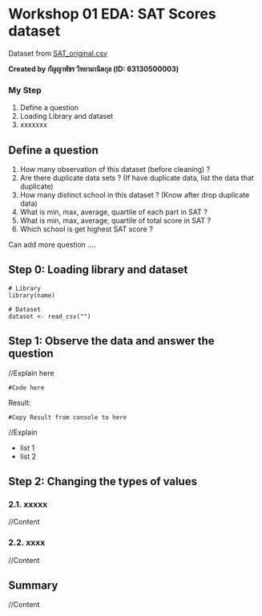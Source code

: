 # Workshop 01 EDA: SAT Scores dataset

Dataset from [SAT_original.csv](https://raw.githubusercontent.com/safesit23/INT214-Statistics/main/datasets/SAT_original.csv)

**Created by กัญญาพัชร วิทยามานิตกุล (ID: 63130500003)**

### My Step
1. Define a question
2. Loading Library and dataset
3. xxxxxxx

## Define a question

1. How many observation of this dataset (before cleaning) ?
2. Are there duplicate data sets ? (If have duplicate data, list the data that duplicate)
3. How many distinct school in this dataset ? (Know after drop duplicate data)
4. What is min, max, average, quartile of each part in SAT ?
5. What is min, max, average, quartile of total score in SAT ?
6. Which school is get highest SAT score ?

Can add more question ....

## Step 0: Loading library and dataset

```
# Library
library(name)

# Dataset
dataset <- read_csv("")
```

## Step 1: Observe the data and answer the question

//Explain here

```
#Code here
```

Result:

```
#Copy Result from console to here
```

//Explain

- list 1
- list 2

## Step 2: Changing the types of values

### 2.1. xxxxx
//Content

### 2.2. xxxx
//Content

## Summary
//Content
